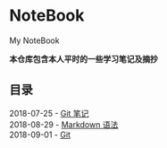 # NoteBook
My NoteBook

**本仓库包含本人平时的一些学习笔记及摘抄**

## 目录

2018-07-25 - [Git 笔记](https://github.com/ChanMenglin/NoteBook/blob/master/Git/Git%20%E7%AC%94%E8%AE%B0.md)  
2018-08-29 - [Markdown 语法](https://github.com/ChanMenglin/NoteBook/blob/master/Markdown/Markdown.md)  
2018-09-01 - [Git](https://github.com/ChanMenglin/NoteBook/blob/master/Git/Git.md)  
